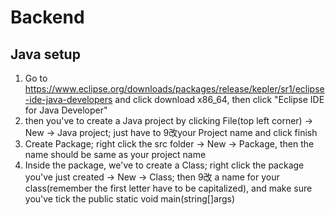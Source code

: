 # Backend
## Java setup
1. Go to https://www.eclipse.org/downloads/packages/release/kepler/sr1/eclipse-ide-java-developers and click download x86_64, then click "Eclipse IDE for Java Developer"
2. then you've to create a Java project by clicking File(top left corner) -> New -> Java project; just have to 9改your Project name and click finish
3. Create Package; right click the src folder -> New -> Package, then the name should be same as your project name
4. Inside the package, we've to create a Class; right click the package you've just created -> New -> Class; then 9改 a name for your class(remember the first letter have to be capitalized), and make sure you've tick the public static void main(string[]args)